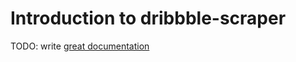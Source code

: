 # Introduction to dribbble-scraper

TODO: write [great documentation](http://jacobian.org/writing/what-to-write/)
